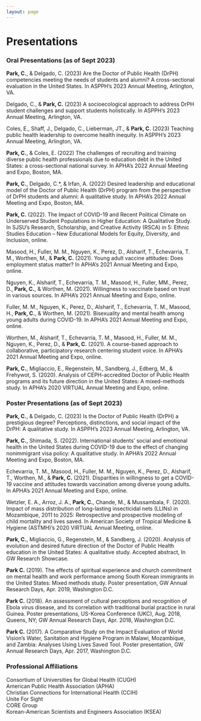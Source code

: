 ```yaml
---
layout: page
---
```


# Presentations

### Oral Presentations (as of Sept 2023)

__Park, C.__, & Delgado, C. (2023) Are the Doctor of Public Health (DrPH) competencies meeting the needs of students and alumni? A cross-sectional evaluation in the United States. In ASPPH’s 2023 Annual Meeting, Arlington, VA.

Delgado, C., & __Park, C.__ (2023) A socioecological approach to address DrPH student challenges and support students holistically. In ASPPH’s 2023 Annual Meeting, Arlington, VA.

Coles, E., Shaff, J., Delgado, C., Lieberman, JT., & __Park, C.__ (2023) Teaching public health leadership to overcome health inequity. In ASPPH’s 2023 Annual Meeting, Arlington, VA.

__Park, C.__, & Coles, E. (2022) The challenges of recruiting and training diverse public health professionals due to education debt in the United States: a cross-sectional national survey. In APHA’s 2022 Annual Meeting and Expo, Boston, MA.

__Park, C.__, Delgado, C.*, & Irfan, A. (2022) Desired leadership and educational model of the Doctor of Public Health (DrPH) program from the perspective of DrPH students and alumni: A qualitative study. In APHA’s 2022 Annual Meeting and Expo, Boston, MA.

__Park, C.__ (2022). The Impact of COVID-19 and Recent Political Climate on Underserved Student Populations in Higher Education: A Qualitative Study. In SJSU’s Research, Scholarship, and Creative Activity (RSCA) in 5: Ethnic Studies Education – New Educational Models for Equity, Diversity, and Inclusion, online.

Masood, H., Fuller, M. M., Nguyen, K., Perez, D., Alsharif, T., Echevarria, T. M., Worthen, M., & __Park, C.__ (2021). Young adult vaccine attitudes: Does employment status matter? In APHA’s 2021 Annual Meeting and Expo, online.

Nguyen, K., Alsharif, T., Echevarria, T. M., Masood, H., Fuller, MM., Perez, D., __Park, C.__, & Worthen, M. (2021). Willingness to vaccinate based on trust in various sources. In APHA’s 2021 Annual Meeting and Expo, online.

Fuller, M. M., Nguyen, K., Perez, D., Alsharif, T., Echevarria, T. M., Masood, H., __Park, C.__, & Worthen, M. (2021). Bisexuality and mental health among young adults during COVID-19. In APHA’s 2021 Annual Meeting and Expo, online.

Worthen, M., Alsharif, T., Echevarria, T. M., Masood, H., Fuller, M. M., Nguyen, K., Perez, D., & __Park, C.__ (2021). A course-based approach to collaborative, participatory research centering student voice. In APHA’s 2021 Annual Meeting and Expo, online.

__Park, C.__, Migliaccio, E., Regenstein, M., Sandberg, J., Edberg, M., & Frehywot, S. (2020). Analysis of CEPH-accredited Doctor of Public Health programs and its future direction in the United States: A mixed-methods study. In APHA’s 2020 VIRTUAL Annual Meeting and Expo, online.


### Poster Presentations (as of Sept 2023)

__Park, C.__, & Delgado, C. (2023) Is the Doctor of Public Health (DrPH) a prestigious degree? Perceptions, distinctions, and social impact of the DrPH: A qualitative study. In ASPPH’s 2023 Annual Meeting, Arlington, VA.

__Park, C.__, Shimada, S. (2022). International students’ social and emotional health in the United States during COVID-19 due to the effect of changing nonimmigrant visa policy: A qualitative study. In APHA’s 2022 Annual Meeting and Expo, Boston, MA.

Echevarria, T. M., Masood, H., Fuller, M. M., Nguyen, K., Perez, D., Alsharif, T., Worthen, M., & __Park, C.__ (2021). Disparities in willingness to get a COVID-19 vaccine and attitudes towards vaccination among diverse young adults. In APHA’s 2021 Annual Meeting and Expo, online.

Wetzler, E. A., Arroz, J. A., __Park, C.__, Chande, M., & Mussambala, F. (2020). Impact of mass distribution of long-lasting insecticidal nets (LLINs) in Mozambique, 2011 to 2025: Retrospective and prospective modeling of child mortality and lives saved. In American Society of Tropical Medicine & Hygiene (ASTMH)’s 2020 VIRTUAL Annual Meeting, online.

__Park, C.__, Migliaccio, G., Regenstein, M., & Sandberg, J. (2020). Analysis of evolution and desired future direction of the Doctor of Public Health education in the United States: A qualitative study. Accepted abstract, In GW Research Showcase.

__Park C.__ (2019). The effects of spiritual experience and church commitment on mental health and work performance among South Korean immigrants in the United States: Mixed methods study. Poster presentation, GW Annual Research Days, Apr. 2019, Washington D.C.

__Park C.__ (2018). An assessment of cultural perceptions and recognition of Ebola virus disease, and its correlation with traditional burial practice in rural Guinea. Poster presentations, US-Korea Conference (UKC), Aug. 2018, Queens, NY; GW Annual Research Days, Apr. 2018, Washington D.C.

__Park C.__ (2017). A Comparative Study on the Impact Evaluation of World Vision’s Water, Sanitation and Hygiene Program in Malawi, Mozambique, and Zambia: Analyses Using Lives Saved Tool. Poster presentation, GW Annual Research Days, Apr. 2017, Washington D.C.


### Professional Affiliations  
Consortium of Universities for Global Health (CUGH)   
American Public Health Association (APHA)   
Christian Connections for International Health (CCIH)   
Unite For Sight   
CORE Group   
Korean-American Scientists and Engineers Association (KSEA)
